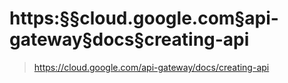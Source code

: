 # https:§§cloud.google.com§api-gateway§docs§creating-api
> https://cloud.google.com/api-gateway/docs/creating-api
